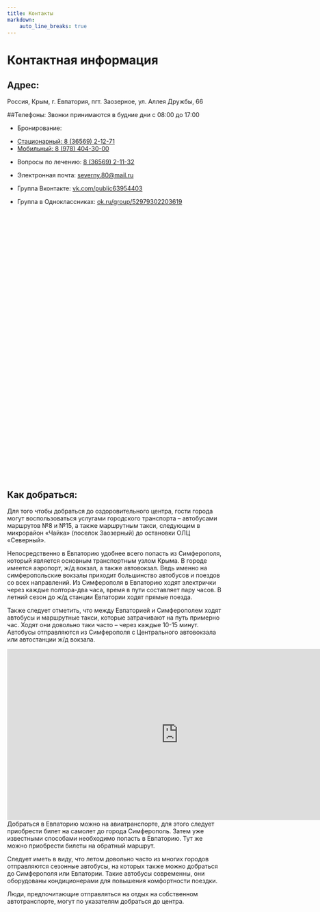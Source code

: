 ```yaml
---
title: Контакты
markdown:    
    auto_line_breaks: true
---
```


# Контактная информация

## Адрес:
Россия, Крым, г. Евпатория, пгт. Заозерное, ул. Аллея Дружбы, 66

##Телефоны:
Звонки принимаются в будние дни с 08:00 до 17:00
+ Бронирование:
 - [Стационарный: 8 (36569) 2-12-71](tel:83656921271)
 - [Мобильный: 8 (978) 404-30-00](tel:89784043000)
+ Вопросы по лечению: [8 (36569) 2-11-32](tel:83656921132)

+ Электронная почта: [severny.80@mail.ru](mailto:severny.80@mail.ru)
+ Группа Вконтакте: [vk.com/public63954403](https://vk.com/public63954403?target=_blank)
+ Группа в Одноклассниках: [ok.ru/group/52979302203619](https://ok.ru/group/52979302203619?target=_blank)



<div class="yandex-map"    style="width: 800px; height: 620px; background-image: url(contacts/map-background.jpg);    ">
    <script type="text/javascript" charset="utf-8" async src="https://api-maps.yandex.ru/services/constructor/1.0/js/?um=constructor%3A6a4ff62084847247ddd47b41b5a4d0b557a6bea94b10c3a843d699b43182592a&amp;width=800&amp;height=620&amp;lang=ru_RU&amp;scroll=true"></script>
</div>

## Как добраться:

Для того чтобы добраться до оздоровительного центра, гости города могут воспользоваться услугами городского транспорта – автобусами маршрутов №8 и №15, а также маршрутным такси, следующим в микрорайон «Чайка» (поселок Заозерный) до остановки ОЛЦ «Северный».
<script src="https://panoramas.api-maps.yandex.ru/embed/1.x/?lang=ru&ll=33.285641%2C45.160702&ost=dir%3A319.9434297474087%2C4.422338459459536~span%3A66.51495279106977%2C33.77383958059016&size=800%2C495&l=stv"></script>
Непосредственно в Евпаторию удобнее всего попасть из Симферополя, который является основным транспортным узлом Крыма. В городе имеется аэропорт, ж/д вокзал, а также автовокзал. Ведь именно на симферопольские вокзалы приходит большинство автобусов и поездов со всех направлений. Из Симферополя в Евпаторию ходят электрички через каждые полтора-два часа, время в пути составляет пару часов. В летний сезон до ж/д станции Евпатории ходят прямые поезда.

Также следует отметить, что между Евпаторией и Симферополем ходят автобусы и маршрутные такси, которые затрачивают на путь примерно час. Ходят они довольно таки часто – через каждые 10-15 минут. Автобусы отправляются из Симферополя с Центрального автовокзала или автостанции ж/д вокзала.
<iframe src="https://yandex.ru/map-widget/v1/-/CBadrGvCPD" width="800" height="400" frameborder="0"></iframe>
Добраться в Евпаторию можно на авиатранспорте, для этого следует приобрести билет на самолет до города Симферополь. Затем уже известными способами необходимо попасть в Евпаторию. Тут же можно приобрести билеты на обратный маршрут.

Следует иметь в виду, что летом довольно часто из многих городов отправляются сезонные автобусы, на которых также можно добраться до Симферополя или Евпатории. Такие автобусы современны, они оборудованы кондиционерами для повышения комфортности поездки.

Люди, предпочитающие отправляться на отдых на собственном автотранспорте, могут по указателям добраться до центра.
